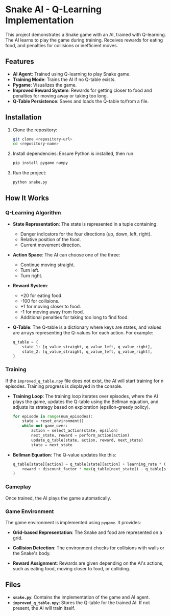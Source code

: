 # Snake AI - Q-Learning Implementation

This project demonstrates a Snake game with an AI, trained with Q-learning. The AI learns to play the game during training. Receives rewards for eating food, and penalties for collisions or inefficient moves.

## Features

- **AI Agent**: Trained using Q-learning to play Snake game.
- **Training Mode**: Trains the AI if no Q-table exists.
- **Pygame**: Visualizes the game.
- **Improved Reward System**: Rewards for getting closer to food and penalties for moving away or taking too long.
- **Q-Table Persistence**: Saves and loads the Q-table to/from a file.

## Installation

1. Clone the repository:

   ```bash
   git clone <repository-url>
   cd <repository-name>
   ```

2. Install dependencies:
   Ensure Python is installed, then run:

   ```bash
   pip install pygame numpy
   ```

3. Run the project:
   ```bash
   python snake.py
   ```

## How It Works

### Q-Learning Algorithm

- **State Representation**:
  The state is represented in a tuple containing:

  - Danger indicators for the four directions (up, down, left, right).
  - Relative position of the food.
  - Current movement direction.

- **Action Space**:
  The AI can choose one of the three:

  - Continue moving straight.
  - Turn left.
  - Turn right.

- **Reward System**:

  - +20 for eating food.
  - -100 for collisions.
  - +1 for moving closer to food.
  - -1 for moving away from food.
  - Additional penalties for taking too long to find food.

- **Q-Table**:
  The Q-table is a dictionary where keys are states, and values are arrays representing the Q-values for each action. For example:
  ```python
  q_table = {
      state_1: [q_value_straight, q_value_left, q_value_right],
      state_2: [q_value_straight, q_value_left, q_value_right],
  }
  ```

### Training

If the `improved_q_table.npy` file does not exist, the AI will start training for n episodes. Training progress is displayed in the console.

- **Training Loop**:
  The training loop iterates over episodes, where the AI plays the game, updates the Q-table using the Bellman equation, and adjusts its strategy based on exploration (epsilon-greedy policy).

  ```python
  for episode in range(num_episodes):
      state = reset_environment()
      while not game_over:
          action = select_action(state, epsilon)
          next_state, reward = perform_action(action)
          update_q_table(state, action, reward, next_state)
          state = next_state
  ```

- **Bellman Equation**:
  The Q-value updates like this:
  ```python
  q_table[state][action] = q_table[state][action] + learning_rate * (
      reward + discount_factor * max(q_table[next_state]) - q_table[state][action]
  )
  ```

### Gameplay

Once trained, the AI plays the game automatically.

### Game Environment

The game environment is implemented using `pygame`. It provides:

- **Grid-based Representation**:
  The Snake and food are represented on a grid.

- **Collision Detection**:
  The environment checks for collisions with walls or the Snake's body.

- **Reward Assignment**:
  Rewards are given depending on the AI's actions, such as eating food, moving closer to food, or colliding.

## Files

- **`snake.py`**: Contains the implementation of the game and AI agent.
- **`improved_q_table.npy`**: Stores the Q-table for the trained AI. If not present, the AI will train itself.
